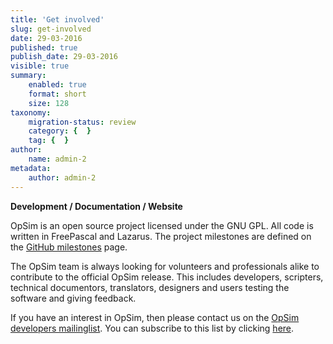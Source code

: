 ```yaml
---
title: 'Get involved'
slug: get-involved
date: 29-03-2016
published: true
publish_date: 29-03-2016
visible: true
summary:
    enabled: true
    format: short
    size: 128
taxonomy:
    migration-status: review
    category: {  }
    tag: {  }
author:
    name: admin-2
metadata:
    author: admin-2
---
```


**Development / Documentation / Website**

OpSim is an open source project licensed under the GNU GPL. All code is written in FreePascal and Lazarus. The project milestones are defined on the [GitHub milestones](https://github.com/daar/opsim/milestones) page.

The OpSim team is always looking for volunteers and professionals alike to contribute to the official OpSim release. This includes developers, scripters, technical documentors, translators, designers and users testing the software and giving feedback.

If you have an interest in OpSim, then please contact us on the [OpSim developers mailinglist](mailto:opsim-developers@lists.sourceforge.net). You can subscribe to this list by clicking [here](https://lists.sourceforge.net/lists/listinfo/opsim-developers).